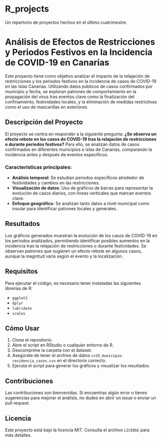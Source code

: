 # R_projects
Un repertorio de proyectos hechos en el último cuatrimestre.

# Análisis de Efectos de Restricciones y Periodos Festivos en la Incidencia de COVID-19 en Canarias

Este proyecto tiene como objetivo analizar el impacto de la relajación de restricciones y los periodos festivos en la incidencia de casos de COVID-19 en las Islas Canarias. Utilizando datos públicos de casos confirmados por municipio y fecha, se exploran patrones de comportamiento en la propagación del virus tras eventos clave como la finalización del confinamiento, festividades locales, y la eliminación de medidas restrictivas como el uso de mascarillas en exteriores.

## Descripción del Proyecto

El proyecto se centra en responder a la siguiente pregunta: **¿Se observa un efecto rebote en los casos de COVID-19 tras la relajación de restricciones o durante periodos festivos?** Para ello, se analizan datos de casos confirmados en diferentes municipios e islas de Canarias, comparando la incidencia antes y después de eventos específicos.

### Características principales:
- **Análisis temporal**: Se estudian periodos específicos alrededor de festividades y cambios en las restricciones.
- **Visualización de datos**: Uso de gráficos de barras para representar la evolución de casos diarios, con líneas verticales que marcan eventos clave.
- **Enfoque geográfico**: Se analizan tanto datos a nivel municipal como insular para identificar patrones locales y generales.

## Resultados

Los gráficos generados muestran la evolución de los casos de COVID-19 en los periodos analizados, permitiendo identificar posibles aumentos en la incidencia tras la relajación de restricciones o durante festividades. Se observan patrones que sugieren un efecto rebote en algunos casos, aunque la magnitud varía según el evento y la localización.

## Requisitos

Para ejecutar el código, es necesario tener instaladas las siguientes librerías de R:
- `ggplot2`
- `dplyr`
- `lubridate`
- `scales`

## Cómo Usar

1. Clona el repositorio.
2. Abre el script en RStudio o cualquier entorno de R.
3. Descomprime la carpeta con el dataset.
4. Asegúrate de tener el archivo de datos `cv19_municipio-residencia_casos.csv` en el directorio correcto.
5. Ejecuta el script para generar los gráficos y visualizar los resultados.

## Contribuciones

Las contribuciones son bienvenidas. Si encuentras algún error o tienes sugerencias para mejorar el análisis, no dudes en abrir un issue o enviar un pull request.

## Licencia

Este proyecto está bajo la licencia MIT. Consulta el archivo `LICENSE` para más detalles.
